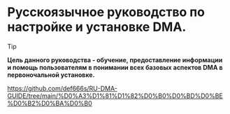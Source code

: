 # Русскоязычное руководство по настройке и установке DMA.

> [!TIP]
>  **Цель данного руководства - обучение, предоставление информации и помощь пользователям в понимании всех базовых аспектов DMA в первоночальной установке.**

https://github.com/def666s/RU-DMA-GUIDE/tree/main/%D0%A3%D1%81%D1%82%D0%B0%D0%BD%D0%BE%D0%B2%D0%BA%D0%B0
